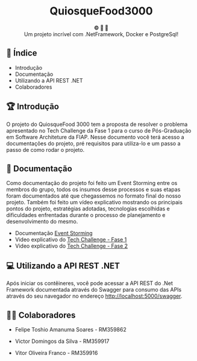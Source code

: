 
<h1 align="center">QuiosqueFood3000</h1>

<div align="center">
  <strong>©️ 🐳 🐘 </strong>
</div>
<div align="center">
  Um projeto incrível com .NetFramework, Docker e PostgreSql!
</div>

## 📖 Índice

- Introdução
- Documentação
- Utilizando a API REST .NET
- Colaboradores

## 🏆 Introdução

O projeto do QuiosqueFood 3000 tem a proposta de resolver o problema apresentado no Tech Challenge da Fase 1 para o curso de Pós-Graduação em Software Architeture da FIAP. Nesse documento você terá acesso a documentações do projeto, pré requisitos para utiliza-lo e um passo a passo de como rodar o projeto.

## 📄 Documentação

Como documentação do projeto foi feito um Event Storming entre os membros do grupo, todos os insumos desse processos e suas etapas foram documentados até que chegassemos no formato final do nosso projeto. Também foi feito um vídeo explicativo mostrando os principais pontos do projeto, estratégias adotadas, tecnologias escolhidas e dificuldades enfrentadas durante o processo de planejamento e desenvolvimento do mesmo.

- Documentação [Event Storming](https://miro.com/app/board/uXjVLEMVBGE=/)
- Video explicativo do [Tech Challenge - Fase 1](https://drive.google.com/file/d/15svsZTA-br8HuAhEG3dh0rw4ogem8Fid/view?usp=sharing)
- Video explicativo do [Tech Challenge - Fase 2](https://drive.google.com/file/d/129m0TCm2aMIT78FVRTBOPBsQ6-Q_8idD/view?usp=sharing) 

## 💻  Utilizando a API REST .NET

Após iniciar os contêineres, você pode acessar a API REST do .Net Framework documentada através do Swagger para consumo das APIs através do seu navegador no endereço [http://localhost:5000/swagger](http://localhost:5000/swagger).

## 👨‍💼 Colaboradores

- Felipe Toshio Amanuma Soares - RM359862

- Victor Domingos da Silva - RM359917

- Vitor Oliveira Franco - RM359916

